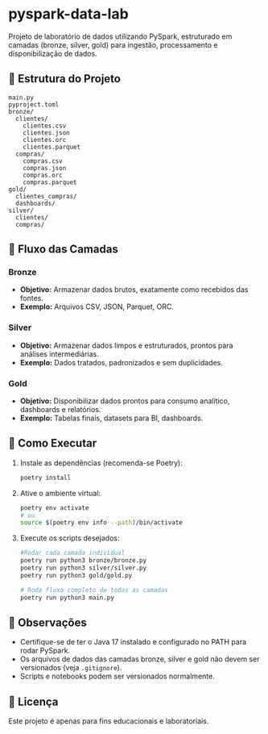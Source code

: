 # pyspark-data-lab

Projeto de laboratório de dados utilizando PySpark, estruturado em camadas (bronze, silver, gold) para ingestão, processamento e disponibilização de dados.

## 📂 Estrutura do Projeto

```
main.py
pyproject.toml
bronze/
  clientes/
    clientes.csv
    clientes.json
    clientes.orc
    clientes.parquet
  compras/
    compras.csv
    compras.json
    compras.orc
    compras.parquet
gold/
  clientes_compras/
  dashboards/
silver/
  clientes/
  compras/
```

## 🔄 Fluxo das Camadas

### Bronze
- **Objetivo:** Armazenar dados brutos, exatamente como recebidos das fontes.
- **Exemplo:** Arquivos CSV, JSON, Parquet, ORC.

### Silver
- **Objetivo:** Armazenar dados limpos e estruturados, prontos para análises intermediárias.
- **Exemplo:** Dados tratados, padronizados e sem duplicidades.

### Gold
- **Objetivo:** Disponibilizar dados prontos para consumo analítico, dashboards e relatórios.
- **Exemplo:** Tabelas finais, datasets para BI, dashboards.

## 🚀 Como Executar

1. Instale as dependências (recomenda-se Poetry):
   ```sh
   poetry install
   ```
2. Ative o ambiente virtual:
   ```sh
   poetry env activate
   # ou
   source $(poetry env info --path)/bin/activate
   ```
3. Execute os scripts desejados:
   ```sh
   #Rodar cada camada individual
   poetry run python3 bronze/bronze.py
   poetry run python3 silver/silver.py
   poetry run python3 gold/gold.py
   
   # Roda fluxo completo de todas as camadas
   poetry run python3 main.py
   ```

## 📝 Observações
- Certifique-se de ter o Java 17 instalado e configurado no PATH para rodar PySpark.
- Os arquivos de dados das camadas bronze, silver e gold não devem ser versionados (veja `.gitignore`).
- Scripts e notebooks podem ser versionados normalmente.

## 📄 Licença
Este projeto é apenas para fins educacionais e laboratoriais.
